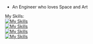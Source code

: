 - An Engineer who loves Space and Art 

My Skills:<br/>
[![My Skills](https://skillicons.dev/icons?i=html,css,javascript,react,&theme=dark)](https://skillicons.dev)<br/>
[![My Skills](https://skillicons.dev/icons?i=python,django,&theme=dark)](https://skillicons.dev)<br/>
[![My Skills](https://skillicons.dev/icons?i=nodejs,express&theme=dark)](https://skillicons.dev)<br/>
[![My Skills](https://skillicons.dev/icons?i=mongodb,&theme=dark)](https://skillicons.dev)<br/>

